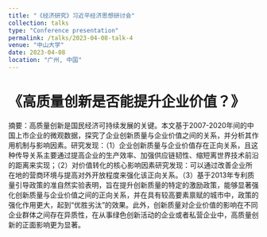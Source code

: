 ```yaml
---
title: "《经济研究》习近平经济思想研讨会"
collection: talks
type: "Conference presentation"
permalink: /talks/2023-04-08-talk-4
venue: "中山大学"
date: 2023-04-08
location: "广州, 中国"
---
```


# 《高质量创新是否能提升企业价值？》

摘要：高质量创新是国民经济可持续发展的关键。本文基于2007-2020年间的中国上市企业的微观数据，探究了企业创新质量与企业价值之间的关系，并分析其作用机制与影响因素。研究发现：（1）企业创新质量与企业价值存在正向关系，且这种传导关系主要通过提高企业的生产效率、加强供应链韧性、缩短离世界技术前沿的距离来实现；（2）对价值转化的核心影响因素研究发现：可以通过改善企业所在地的营商环境与提高对外开放程度来强化该正向关系。（3）基于2013年专利质量引导政策的准自然实验表明，旨在提升创新质量的特定的激励政策，能够显著强化创新质量与企业价值之间的正向关系，并在具有较高要素禀赋的城市中，政策的强化作用更大，起到“优胜劣汰”的效果。此外，创新质量对企业价值的影响在不同企业群体之间存在异质性，在从事绿色创新活动的企业或者私营企业中，高质量创新的正面影响更为显著。
